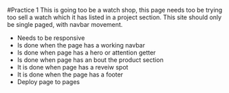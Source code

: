 #Practice 1
This is going too be a watch shop, this page needs too be trying too sell a watch which it has listed in a project section. This site should only be single paged, with navbar movement. 

- Needs to be responsive
- Is done when the page has a working navbar
- Is done when page has a hero or attention getter
- Is done when page has an bout the product section
- It is done when page has a reveiw spot
- It is done when the page has a footer
- Deploy page to pages